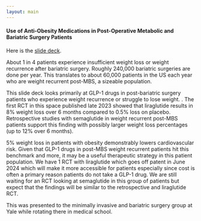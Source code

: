 ```yaml
---
layout: main
---
```


#### Use of Anti-Obesity Medications in Post-Operative Metabolic and Bariatric Surgery Patients

Here is the [slide deck](/posts_code/MIS-AA-2-21-24.pdf).

About 1 in 4 patients experience insufficient weight loss or weight recurrence after bariatric surgery. Roughly 240,000 bariatric surgeries are done per year. This translates to about 60,000 patients in the US each year who are weight recurrent post-MBS, a sizeable population. 

This slide deck looks primarily at GLP-1 drugs in post-bariatric surgery patients who experience weight recurrence or struggle to lose weight. . The first RCT in this space published late 2023 showed that liraglutide results in 8% weight loss over 6 months compared to 0.5% loss on placebo. Retrospective studies with semaglutide in weight recurrent post-MBS patients support this finding with possibly larger weight loss percentages (up to 12% over 6 months).

5% weight loss in patients with obesity demonstrably lowers cardiovascular risk. Given that GLP-1 drugs in post-MBS weight recurrent patients hit this benchmark and more, it may be a useful therapeutic strategy in this patient population. We have 1 RCT with liraglutide which goes off patent in June 2024 which will make it more accessible for patients especially since cost is often a primary reason patients do not take a GLP-1 drug. We are still waiting for an RCT looking at semaglutide in this group of patients but expect that the findings will be similar to the retrospective and liraglutide RCT. 

This was presented to the minimally invasive and bariatric surgery group at Yale while rotating there in medical school. 